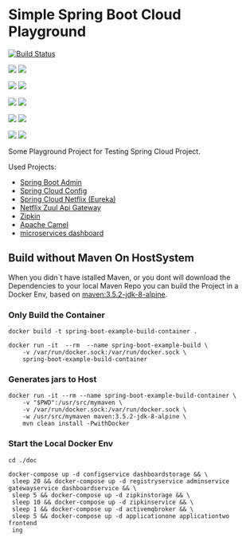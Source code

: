 # Simple Spring Boot Cloud Playground

[![Build Status](https://travis-ci.org/nolte/spring-cloud-playground.svg?branch=master)](https://travis-ci.org/nolte/spring-cloud-playground)

[![](https://images.microbadger.com/badges/image/nolte/spring-boot-example-config-service.svg)](https://microbadger.com/images/nolte/spring-boot-example-config-service "Get your own image badge on microbadger.com")
[![](https://images.microbadger.com/badges/version/nolte/spring-boot-example-config-service.svg)](https://microbadger.com/images/nolte/spring-boot-example-config-service "Get your own version badge on microbadger.com")

[![](https://images.microbadger.com/badges/image/nolte/spring-boot-example-admin-service.svg)](https://microbadger.com/images/nolte/spring-boot-example-admin-service "Get your own image badge on microbadger.com")
[![](https://images.microbadger.com/badges/version/nolte/spring-boot-example-admin-service.svg)](https://microbadger.com/images/nolte/spring-boot-example-admin-service "Get your own version badge on microbadger.com")

[![](https://images.microbadger.com/badges/image/nolte/spring-boot-example-gateway-service.svg)](https://microbadger.com/images/nolte/spring-boot-example-gateway-service "Get your own image badge on microbadger.com")
[![](https://images.microbadger.com/badges/version/nolte/spring-boot-example-gateway-service.svg)](https://microbadger.com/images/nolte/spring-boot-example-gateway-service "Get your own version badge on microbadger.com")

[![](https://images.microbadger.com/badges/image/nolte/spring-boot-example-registry-service.svg)](https://microbadger.com/images/nolte/spring-boot-example-registry-service "Get your own image badge on microbadger.com")
[![](https://images.microbadger.com/badges/version/nolte/spring-boot-example-registry-service.svg)](https://microbadger.com/images/nolte/spring-boot-example-registry-service "Get your own version badge on microbadger.com")

[![](https://images.microbadger.com/badges/image/nolte/spring-boot-example-zipkin-service.svg)](https://microbadger.com/images/nolte/spring-boot-example-zipkin-service "Get your own image badge on microbadger.com")
[![](https://images.microbadger.com/badges/version/nolte/spring-boot-example-zipkin-service.svg)](https://microbadger.com/images/nolte/spring-boot-example-zipkin-service "Get your own version badge on microbadger.com")



 Some Playground Project for Testing Spring Cloud Project. 
 
 Used Projects:
  - [Spring Boot Admin][springbootcloudadmin]
  - [Spring Cloud Config][springbootcloudconfig]
  - [Spring Cloud Netflix (Eureka)][springbootcloudeureka]
  - [Netflix Zuul Api Gateway][netflixzuul]
  - [Zipkin][zipkin]
  - [Apache Camel][springbootapachecamel]  
  - [microservices dashboard][microservicesdashboardserver]


## Build without Maven On HostSystem

 When you didn`t have istalled Maven, or you dont will download the Dependencies to your local Maven Repo you can build the Project in a Docker Env, based on [maven:3.5.2-jdk-8-alpine](https://hub.docker.com/_/maven/).

### Only Build the Container

```
docker build -t spring-boot-example-build-container . 

docker run -it  --rm  --name spring-boot-example-build \
    -v /var/run/docker.sock:/var/run/docker.sock \
    spring-boot-example-build-container 
```


### Generates jars to Host
```
docker run -it --rm --name spring-boot-example-build-container \
    -v "$PWD":/usr/src/mymaven \
    -v /var/run/docker.sock:/var/run/docker.sock \
    -w /usr/src/mymaven maven:3.5.2-jdk-8-alpine \
    mvn clean install -PwithDocker
```
### Start the Local Docker Env

```
cd ./doc

docker-compose up -d configservice dashboardstorage && \
 sleep 20 && docker-compose up -d registryservice adminservice gatewayservice dashboardservice && \
 sleep 5 && docker-compose up -d zipkinstorage && \
 sleep 10 && docker-compose up -d zipkinservice && \
 sleep 1 && docker-compose up -d activemqbroker && \
 sleep 5 && docker-compose up -d applicationone applicationtwo frontend
 ing
```

[zipkin]: https://zipkin.io/
[microservicesdashboardserver]: https://github.com/ordina-jworks/microservices-dashboard-server
[netflixzuul]:https://github.com/spring-cloud/spring-cloud-netflix  
[springbootcloudadmin]: https://github.com/codecentric/spring-boot-admin
[springbootcloudconfig]: https://cloud.spring.io/spring-cloud-config/
[springbootcloudeureka]: https://cloud.spring.io/spring-cloud-netflix/
[springbootapachecamel]: http://camel.apache.org/spring-boot.html
